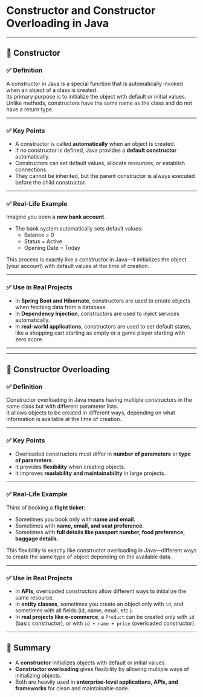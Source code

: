 # Constructor and Constructor Overloading in Java

---

## 🔹 Constructor

### ✅ Definition
A constructor in Java is a special function that is automatically invoked when an object of a class is created.  
Its primary purpose is to initialize the object with default or initial values.  
Unlike methods, constructors have the same name as the class and do not have a return type.  

---

### ✅ Key Points
- A constructor is called **automatically** when an object is created.  
- If no constructor is defined, Java provides a **default constructor** automatically.  
- Constructors can set default values, allocate resources, or establish connections.  
- They cannot be inherited, but the parent constructor is always executed before the child constructor.  

---

### ✅ Real-Life Example
Imagine you open a **new bank account**.  
- The bank system automatically sets default values:  
  - Balance = 0  
  - Status = Active  
  - Opening Date = Today  

This process is exactly like a constructor in Java—it initializes the object (your account) with default values at the time of creation.  

---

### ✅ Use in Real Projects
- In **Spring Boot and Hibernate**, constructors are used to create objects when fetching data from a database.  
- In **Dependency Injection**, constructors are used to inject services automatically.  
- In **real-world applications**, constructors are used to set default states, like a shopping cart starting as empty or a game player starting with zero score.  

---

---

## 🔹 Constructor Overloading

### ✅ Definition
Constructor overloading in Java means having multiple constructors in the same class but with different parameter lists.  
It allows objects to be created in different ways, depending on what information is available at the time of creation.  

---

### ✅ Key Points
- Overloaded constructors must differ in **number of parameters** or **type of parameters**.  
- It provides **flexibility** when creating objects.  
- It improves **readability and maintainability** in large projects.  

---

### ✅ Real-Life Example
Think of booking a **flight ticket**:  
- Sometimes you book only with **name and email**.  
- Sometimes with **name, email, and seat preference**.  
- Sometimes with **full details like passport number, food preference, baggage details**.  

This flexibility is exactly like constructor overloading in Java—different ways to create the same type of object depending on the available data.  

---

### ✅ Use in Real Projects
- In **APIs**, overloaded constructors allow different ways to initialize the same resource.  
- In **entity classes**, sometimes you create an object only with `id`, and sometimes with all fields (id, name, email, etc.).  
- In **real projects like e-commerce**, a `Product` can be created only with `id` (basic constructor), or with `id + name + price` (overloaded constructor).  

---

## 🔹 Summary
- A **constructor** initializes objects with default or initial values.  
- **Constructor overloading** gives flexibility by allowing multiple ways of initializing objects.  
- Both are heavily used in **enterprise-level applications, APIs, and frameworks** for clean and maintainable code.  

